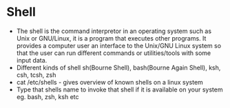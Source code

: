 # Shell

- The shell is the command interpretor in an operating system such as Unix or GNU/Linux, it is a program that executes other programs. It provides a computer user an interface to the Unix/GNU Linux system so that the user can run different commands or utilities/tools with some input data.
- Different kinds of shell sh(Bourne Shell), bash(Bourne Again Shell), ksh, csh, tcsh, zsh
- cat /etc/shells - gives overview of known shells on a linux system
- Type that shells name to invoke that shell if it is available on your system eg. bash, zsh, ksh etc
